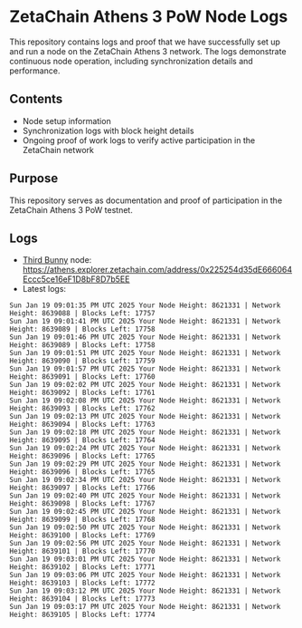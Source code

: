 # ZetaChain Athens 3 PoW Node Logs
This repository contains logs and proof that we have successfully set up and run a node on the ZetaChain Athens 3 network. The logs demonstrate continuous node operation, including synchronization details and performance.

## Contents
- Node setup information
- Synchronization logs with block height details
- Ongoing proof of work logs to verify active participation in the ZetaChain network

## Purpose
This repository serves as documentation and proof of participation in the ZetaChain Athens 3 PoW testnet.

## Logs

- [Third Bunny](https://thirdbunny.xyz/) node: https://athens.explorer.zetachain.com/address/0x225254d35dE666064Eccc5ce16eF1D8bF8D7b5EE
- Latest logs:
```
Sun Jan 19 09:01:35 PM UTC 2025 Your Node Height: 8621331 | Network Height: 8639088 | Blocks Left: 17757
Sun Jan 19 09:01:41 PM UTC 2025 Your Node Height: 8621331 | Network Height: 8639089 | Blocks Left: 17758
Sun Jan 19 09:01:46 PM UTC 2025 Your Node Height: 8621331 | Network Height: 8639089 | Blocks Left: 17758
Sun Jan 19 09:01:51 PM UTC 2025 Your Node Height: 8621331 | Network Height: 8639090 | Blocks Left: 17759
Sun Jan 19 09:01:57 PM UTC 2025 Your Node Height: 8621331 | Network Height: 8639091 | Blocks Left: 17760
Sun Jan 19 09:02:02 PM UTC 2025 Your Node Height: 8621331 | Network Height: 8639092 | Blocks Left: 17761
Sun Jan 19 09:02:08 PM UTC 2025 Your Node Height: 8621331 | Network Height: 8639093 | Blocks Left: 17762
Sun Jan 19 09:02:13 PM UTC 2025 Your Node Height: 8621331 | Network Height: 8639094 | Blocks Left: 17763
Sun Jan 19 09:02:18 PM UTC 2025 Your Node Height: 8621331 | Network Height: 8639095 | Blocks Left: 17764
Sun Jan 19 09:02:24 PM UTC 2025 Your Node Height: 8621331 | Network Height: 8639096 | Blocks Left: 17765
Sun Jan 19 09:02:29 PM UTC 2025 Your Node Height: 8621331 | Network Height: 8639096 | Blocks Left: 17765
Sun Jan 19 09:02:34 PM UTC 2025 Your Node Height: 8621331 | Network Height: 8639097 | Blocks Left: 17766
Sun Jan 19 09:02:40 PM UTC 2025 Your Node Height: 8621331 | Network Height: 8639098 | Blocks Left: 17767
Sun Jan 19 09:02:45 PM UTC 2025 Your Node Height: 8621331 | Network Height: 8639099 | Blocks Left: 17768
Sun Jan 19 09:02:50 PM UTC 2025 Your Node Height: 8621331 | Network Height: 8639100 | Blocks Left: 17769
Sun Jan 19 09:02:56 PM UTC 2025 Your Node Height: 8621331 | Network Height: 8639101 | Blocks Left: 17770
Sun Jan 19 09:03:01 PM UTC 2025 Your Node Height: 8621331 | Network Height: 8639102 | Blocks Left: 17771
Sun Jan 19 09:03:06 PM UTC 2025 Your Node Height: 8621331 | Network Height: 8639103 | Blocks Left: 17772
Sun Jan 19 09:03:12 PM UTC 2025 Your Node Height: 8621331 | Network Height: 8639104 | Blocks Left: 17773
Sun Jan 19 09:03:17 PM UTC 2025 Your Node Height: 8621331 | Network Height: 8639105 | Blocks Left: 17774
```
